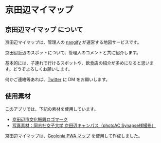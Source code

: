 # 京田辺マイマップ

## 京田辺マイマップ について

<p>京田辺マイマップは、管理人の <a href="https://twitter.com/naogify" target="_blank" rel="noopener noreferrer">naogify</a> が運営する地図サービスです。</p>
<p>京田辺近辺のスポットについて、管理人のコメントと共に紹介します。</p>
<p>基本的には、子連れで行けるスポットや、飲食店の紹介が多めになると思います。どうぞよろしくお願いします。</p>
<p>何かご連絡等あれば、<a href="https://twitter.com/naogify" target="_blank" rel="noopener noreferrer">Twitter</a> に DM をお願いします。</p>

<h2>使用素材</h2>
<p>このアプリでは、下記の素材を使用しています。</p>
<ul className="materials">
  <li><a href="https://www.city.kyotanabe.lg.jp/0000014375.html" target="_blank" rel="noopener noreferrer">京田辺市文化振興ロゴマーク</a></li>
  <li><a href="https://www.photo-ac.com/main/detail/1453528" target="_blank" rel="noopener noreferrer">写真素材：同志社女子大学 京田辺キャンパス（photoAC Synapse様撮影）</a></li>
</ul>


京田辺マイマップは、[Geolonia PWA マップ](https://github.com/geoloniamaps/pwamap) を使用して作成しました。

